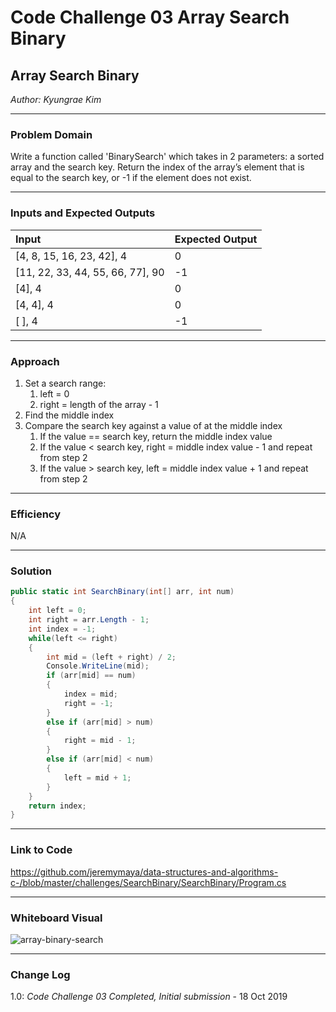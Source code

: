 # Code Challenge 03 Array Search Binary

## Array Search Binary
*Author: Kyungrae Kim*

---

### Problem Domain
Write a function called 'BinarySearch' which takes in 2 parameters: a sorted array and the search key. Return the index of the array’s element that is equal to the search key, or -1 if the element does not exist.

---

### Inputs and Expected Outputs

| Input | Expected Output |
| :----------- | :----------- |
| [4, 8, 15, 16, 23, 42], 4 | 0 |
| [11, 22, 33, 44, 55, 66, 77], 90 | -1 |
| [4], 4 | 0 |
| [4, 4], 4 | 0 |
| [ ], 4 | -1 |

---

### Approach
1. Set a search range:
    1. left = 0
	2. right = length of the array - 1
2. Find the middle index
3. Compare the search key against a value of at the middle index
	1. If the value == search key, return the middle index value
	2. If the value < search key, right = middle index value - 1 and repeat from step 2
	3. If the value > search key, left = middle index value + 1 and repeat from step 2

---

### Efficiency
N/A

---

### Solution
```C#
public static int SearchBinary(int[] arr, int num)
{
    int left = 0;
    int right = arr.Length - 1;
    int index = -1;
    while(left <= right)
    {
        int mid = (left + right) / 2;
        Console.WriteLine(mid);
        if (arr[mid] == num)
        {
            index = mid;
            right = -1;
        }
        else if (arr[mid] > num)
        {
            right = mid - 1;
        }
        else if (arr[mid] < num)
        {
            left = mid + 1;
        }
    }
    return index;
}
```

---

### Link to Code
https://github.com/jeremymaya/data-structures-and-algorithms-c-/blob/master/challenges/SearchBinary/SearchBinary/Program.cs

---

### Whiteboard Visual
![array-binary-search](https://github.com/jeremymaya/data-structures-and-algorithms-c-/blob/master/assets/array-binary-search.jpg)

---

### Change Log
1.0: *Code Challenge 03 Completed, Initial submission* - 18 Oct 2019  
